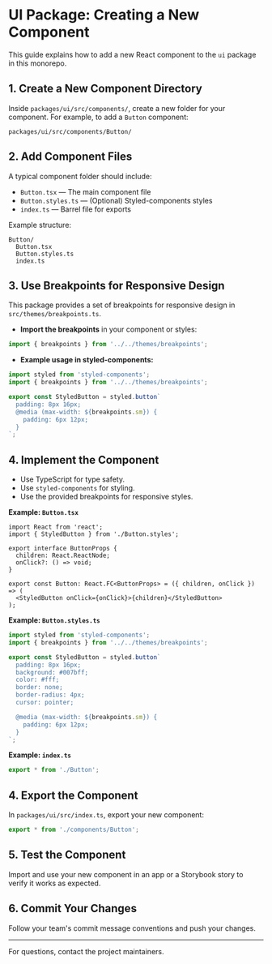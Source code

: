 # UI Package: Creating a New Component

This guide explains how to add a new React component to the `ui` package in this monorepo.

## 1. Create a New Component Directory

Inside `packages/ui/src/components/`, create a new folder for your component. For example, to add a `Button` component:

```
packages/ui/src/components/Button/
```

## 2. Add Component Files

A typical component folder should include:
- `Button.tsx` — The main component file
- `Button.styles.ts` — (Optional) Styled-components styles
- `index.ts` — Barrel file for exports

Example structure:
```
Button/
  Button.tsx
  Button.styles.ts
  index.ts
```


## 3. Use Breakpoints for Responsive Design

This package provides a set of breakpoints for responsive design in `src/themes/breakpoints.ts`.

- **Import the breakpoints** in your component or styles:

```ts
import { breakpoints } from '../../themes/breakpoints';
```

- **Example usage in styled-components:**

```ts
import styled from 'styled-components';
import { breakpoints } from '../../themes/breakpoints';

export const StyledButton = styled.button`
  padding: 8px 16px;
  @media (max-width: ${breakpoints.sm}) {
    padding: 6px 12px;
  }
`;
```

## 4. Implement the Component

- Use TypeScript for type safety.
- Use `styled-components` for styling.
- Use the provided breakpoints for responsive styles.

**Example: `Button.tsx`**
```tsx
import React from 'react';
import { StyledButton } from './Button.styles';

export interface ButtonProps {
  children: React.ReactNode;
  onClick?: () => void;
}

export const Button: React.FC<ButtonProps> = ({ children, onClick }) => (
  <StyledButton onClick={onClick}>{children}</StyledButton>
);
```

**Example: `Button.styles.ts`**
```ts
import styled from 'styled-components';
import { breakpoints } from '../../themes/breakpoints';

export const StyledButton = styled.button`
  padding: 8px 16px;
  background: #007bff;
  color: #fff;
  border: none;
  border-radius: 4px;
  cursor: pointer;

  @media (max-width: ${breakpoints.sm}) {
    padding: 6px 12px;
  }
`;
```

**Example: `index.ts`**
```ts
export * from './Button';
```

## 4. Export the Component

In `packages/ui/src/index.ts`, export your new component:
```ts
export * from './components/Button';
```

## 5. Test the Component

Import and use your new component in an app or a Storybook story to verify it works as expected.

## 6. Commit Your Changes

Follow your team's commit message conventions and push your changes.

---

For questions, contact the project maintainers.
